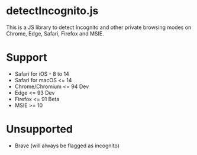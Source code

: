 # detectIncognito.js
This is a JS library to detect Incognito and other private browsing modes on Chrome, Edge, Safari, Firefox and MSIE.

# Support
 * Safari for iOS - 8 to 14
 * Safari for macOS <= 14
 * Chrome/Chromium <= 94 Dev
 * Edge <= 93 Dev
 * Firefox <= 91 Beta
 * MSIE >= 10

# Unsupported
 * Brave (will always be flagged as incognito)
